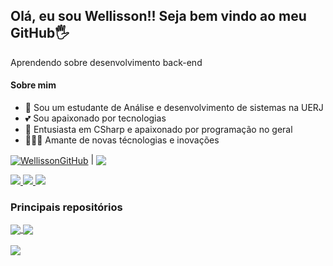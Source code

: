 ## Olá, eu sou Wellisson!! Seja bem vindo ao meu GitHub🖐️

Aprendendo sobre desenvolvimento back-end 

#### Sobre mim
- 📖 Sou um estudante de Análise e desenvolvimento de sistemas na UERJ
- 💕 Sou apaixonado por tecnologias
- 🤩 Entusiasta em CSharp e apaixonado por programação no geral
- 👨🏿‍💻 Amante de novas técnologias e inovações

<a href="https://github.com/wellissonreis"><img align="center" src="https://github-readme-stats.vercel.app/api?username=wellissonreis&show_icons=true&include_all_commits=true&theme=buefy&hide_border=true" alt="WellissonGitHub" /></a> | <a href="https://github.com/wellissonreis"><img align="center" src="https://github-readme-stats.vercel.app/api/top-langs/?username=wellissonreis&layout=compact&theme=buefy&hide_border=true" /></a>


<div>
 <a href="https://www.linkedin.com/in/wellisson-reis2712/"> <img src="https://img.shields.io/badge/LinkedIn-0077B5?style=for-the-badge&logo=linkedin&logoColor=white"> </a>
 <a href="mailto:Wellissonsilvareis28@gmail.com"> <img src="https://img.shields.io/badge/Gmail-D14836?style=for-the-badge&logo=gmail&logoColor=white"> </a>
 <a href="mailto:Wellissonsilvareis28@hotmail.com"> <img src="https://img.shields.io/badge/Microsoft_Outlook-0078D4?style=for-the-badge&logo=microsoft-outlook&logoColor=white"> </a>
 
</div>

### Principais repositórios
<a href="https://github.com/wellissonreis/API-de-Videos">
  <img align="center" src="https://github-readme-stats.vercel.app/api/pin/?username=wellissonreis&repo=API-de-Videos&theme=buefy" />
</a>
<a href="https://github.com/wellissonreis/RepositoriosGitHubApi">
  <img align="center" src="https://github-readme-stats.vercel.app/api/pin/?username=wellissonreis&repo=RepositoriosGitHubApi&theme=buefy" />
</a>
<br />
<br />

<img src="https://raw.githubusercontent.com/abhisheknaiidu/abhisheknaiidu/master/code.gif">
